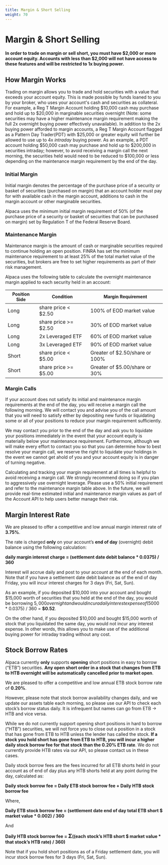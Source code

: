 ```yaml
---
title: Margin & Short Selling
weight: 70
---
```


# Margin & Short Selling

**In order to trade on margin or sell short, you must have $2,000 or more account equity. 
Accounts with less than $2,000 will not have access to these features and will be restricted to 1x buying power.**

## How Margin Works

Trading on margin allows you to trade and hold securities with a value that exceeds your account equity. This is made
possible by funds loaned to you by your broker, who uses your account's cash and securities as collateral.
For example, a Reg T Margin Account holding $10,000 cash may purchase and hold up to $20,000 in marginable securities 
overnight (Note: some securities may have a higher maintenance margin requirement making the full 2x overnight buying power 
effectively unavailable). In addition to the 2x buying power afforded to margin accounts, a Reg T Margin Account 
flagged as a Pattern Day Trader(PDT) with $25,000 or greater equity will further be allowed to use up to 4x *intraday*
buying power. As an example, a PDT account holding $50,000 cash may purchase and hold up to $200,000 in securities
intraday; however, to avoid receiving a margin call the next morning, the securities held would need to be reduced 
to $100,000 or less depending on the maintenance margin requirement by the end of the day.

### Initial Margin
Initial margin denotes the percentage of the purchase price of a security or basket of securities (purchased on margin) 
that an account holder must pay for with available cash in the margin account, additions to cash in the margin account 
or other marginable securities.

Alpaca uses the minimum initial margin requirement of 50% (of the purchase price of a security or basket of securities 
that can be purchased on margin) set by Regulation T of the Federal Reserve Board.

### Maintenance Margin
Maintenance margin is the amount of cash or marginable securities required to continue holding an open position. FINRA 
has set the minimum maintenance requirement to at least 25% of the total market value of the securities, but brokers
are free to set higher requirements as part of their risk management.

Alpaca uses the following table to calculate the overnight maintenance margin applied to each security held in an account:

|<span style="font-size:14px">Position Side</span>|<span style="font-size:14px">Condition</span>|<span style="font-size:14px">Margin Requirement</span>|
|---|---|---|
|Long|share price < $2.50|100% of EOD market value|
|Long|share price >= $2.50|30% of EOD market value|
|Long|2x Leveraged ETF|60% of EOD market value|
|Long|3x Leveraged ETF|90% of EOD market value|
|Short|share price < $5.00|Greater of $2.50/share or 100%|
|Short|share price >= $5.00|Greater of $5.00/share or 30%|

### Margin Calls 
If your account does not satisfy its initial and maintenance margin requirements at the end of
the day, you will receive a margin call the following morning. We will contact you and advise you
of the call amount that you will need to satisfy either by depositing new funds or liquidating
some or all of your positions to reduce your margin requirement sufficiently.

We may contact you prior to the end of the day and ask you to liquidate your positions 
immediately in the event that your account equity is materially below your maintenance requirement.
Furthermore, although we will make every effort to contact you so that you can determine how to best
resolve your margin call, we reserve the right to liquidate your holdings in the event we cannot
get ahold of you and your account equity is in danger of turning negative.


Calculating and tracking your margin requirement at all times is helpful to avoid receiving a
margin call. We strongly recommend doing so if you plan to aggressively use overnight leverage.
Please use a 50% initial requirement and refer to the maintenance margin table above.
In the future, we will provide real-time estimated initial and maintenance margin values as
part of the Account API to help users better manage their risk.


## Margin Interest Rate

We are pleased to offer a competitive and low annual margin interest rate of **3.75%**.

The rate is charged **only** on your account’s **end of day** (overnight) debit balance using the following calculation:

**daily margin interest charge = (settlement date debit balance * 0.0375) / 360**

Interest will accrue daily and post to your account at the end of each month. Note that if you have a settlement date
debit balance as of the end of day Friday, you will incur interest charges for 3 days (Fri, Sat, Sun).

As an example, if you deposited $10,000 into your account and bought $15,000 worth of securities that you held at 
the end of the day, you would be borrowing $5,000 overnight and would incur a daily interest expense of 
($5000 * 0.0375) / 360 = **$0.52**. 

On the other hand, if you deposited $10,000 and bought $15,000 worth of stock that you liquidated the same day, 
you would not incur any interest expense. In other words, this allows you to make use of the additional buying 
power for intraday trading without any cost.


## Stock Borrow Rates

Alpaca currently **only** supports **opening** short positions in easy to borrow (“ETB”) securities. **Any open short order
in a stock that changes from ETB to HTB overnight will be automatically cancelled prior to market open**.

We are pleased to offer a competitive and low annual ETB stock borrow rate of **0.20%**.

However, please note that stock borrow availability changes daily, and we update our assets table each morning, so 
please use our API to check each stock’s borrow status daily. It is infrequent but names can go from ETB → HTB and 
vice versa.

While we do not currently support opening short positions in hard to borrow (“HTB”) securities, we will not 
force you to close out a position in a stock that has gone from ETB to HTB unless the lender has called the stock. 
**If a stock you hold short has gone from ETB to HTB, you will incur a higher daily stock borrow fee for that stock 
than the 0.20% ETB rate**. We do not currently provide HTB rates via our API, so please contact us in these cases.

Daily stock borrow fees are the fees incurred for all ETB shorts held in your account as of end of day plus any 
HTB shorts held at any point during the day, calculated as:

**Daily stock borrow fee = Daily ETB stock borrow fee + Daily HTB stock borrow fee**

Where,

**Daily ETB stock borrow fee = (settlement date end of day total ETB short $ market value * 0.002) / 360**

And

**Daily HTB stock borrow fee = <span style="font-size:18px">&#931;</span>((each stock’s HTB short $ market value * that stock’s HTB rate) / 360)**

Note that if you hold short positions as of a Friday settlement date, you will incur stock borrow fees for 3 days (Fri, Sat, Sun).